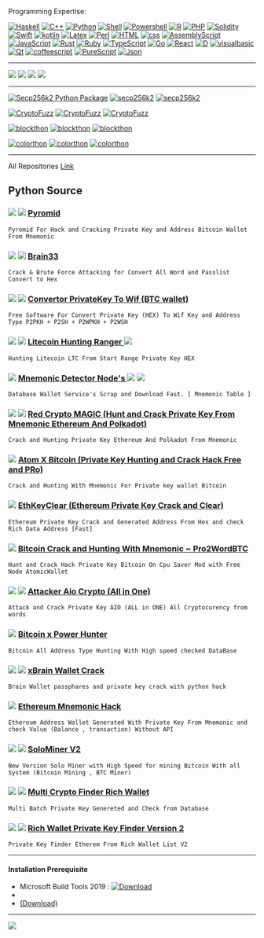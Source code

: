 Programming Expertise:

[![Haskell](https://img.shields.io/badge/-Haskell-000000?&logo=haskell&logoColor=magenta)](https://github.com/Pymmdrza)
[![C++](https://img.shields.io/badge/-C++-000000?&logo=c&logoColor=blue)](https://github.com/Pymmdrza)
[![Python](https://img.shields.io/badge/-Python-000000?&logo=Python&logoColor=yellow)](https://github.com/Pymmdrza)
[![Shell](https://img.shields.io/badge/-Shell-000?&logo=shell)](https://github.com/Pymmdrza)
[![Powershell](https://img.shields.io/badge/-Powershell-000?&logo=powershell)](https://github.com/Pymmdrza)
[![R](https://img.shields.io/badge/-R-000?&logo=R)](https://github.com/Pymmdrza)
[![PHP](https://img.shields.io/badge/-PHP-000?&logo=PHP)](https://github.com/Pymmdrza)
[![Solidity](https://img.shields.io/badge/-Solidity-000?&logo=Solidity)](https://github.com/Pymmdrza)
[![Swift](https://img.shields.io/badge/-Swift-000?&logo=swift)](https://github.com/Pymmdrza)
[![kotlin](https://img.shields.io/badge/-kotlin-000?&logo=kotlin)](https://github.com/Pymmdrza)
[![Latex](https://img.shields.io/badge/-Latex-000?&logo=latex)](https://github.com/Pymmdrza)
[![Perl](https://img.shields.io/badge/-Perl-000?&logo=perl)](https://github.com/Pymmdrza)
[![HTML](https://img.shields.io/badge/-HTML-000000?&logo=HTML5)](https://github.com/Pymmdrza)
[![css](https://img.shields.io/badge/-CSS-000000?&logo=css3&logoColor=yellow)](https://github.com/Pymmdrza)
[![AssemblyScript](https://img.shields.io/badge/-Assembly-000?&logo=assemblyscript)](https://github.com/Pymmdrza)
[![JavaScript](https://img.shields.io/badge/-JavaScript-000?&logo=JavaScript)](https://github.com/Pymmdrza)
[![Rust](https://img.shields.io/badge/-Rust-000000?&logo=Rust)](https://github.com/Pymmdrza)
[![Ruby](https://img.shields.io/badge/-Ruby-000000?&logo=Ruby&logoColor=red)](https://github.com/Pymmdrza)
[![TypeScript](https://img.shields.io/badge/-TypeScript-000?&logo=TypeScript)](https://github.com/Pymmdrza)
[![Go](https://img.shields.io/badge/-Go-000?&logo=Go)](https://github.com/Pymmdrza)
[![React](https://img.shields.io/badge/-React-000?&logo=react)](https://github.com/Pymmdrza)
[![D](https://img.shields.io/badge/-D-000?&logo=d)](https://github.com/Pymmdrza)
[![visualbasic](https://img.shields.io/badge/-VisualBasic-000?&logo=visualbasic)](https://github.com/Pymmdrza)
[![Qt](https://img.shields.io/badge/-Qt-000?&logo=qt)](https://github.com/Pymmdrza)
[![coffeescript](https://img.shields.io/badge/-CoffeeScript-000?&logo=coffeescript)](https://github.com/Pymmdrza)
[![PureScript](https://img.shields.io/badge/-PureScript-000?&logo=purescript)](https://github.com/Pymmdrza)
[![Json](https://img.shields.io/badge/-JSON-000?&logo=json)](https://github.com/Pymmdrza)

---

[![](https://img.shields.io/badge/%20Web%20Site-Mmdrza.Com-eb951b?style=plastic)](https://mmdrza.com) [![](https://img.shields.io/badge/Telegram-Channel-blue?style=plastic&logo=Telegram)](https://t.me/Cryptoixer) [![](https://img.shields.io/badge/Telegram-ID%20MrPyMmdrza-blue?style=plastic&logo=Telegram)](https://t.me/MrPyMmdrza)
[![](https://komarev.com/ghpvc/?username=Pymmdrza&label=Profile%20views&color=E84D3D&style=plastic)](https://github.com/Pymmdrza)


---

[![Secp256k2 Python Package](https://img.shields.io/badge/Python_Package-SECP256k2-5bb656?logo=Python&logoColor=bababa&style=plastic)](https://secp256k2.readthedocs.io/en/latest/) [![secp256k2](https://img.shields.io/badge/pip%20install%20secp256k2-4a4a4a?style=plastic&logo=windows)](https://pypi.org/project/secp256k2/) [![secp256k2](https://img.shields.io/badge/pip3%20install%20secp256k2-4a4a4a?style=plastic&logo=linux&logoColor=yellow)](https://pypi.org/project/secp256k2/)

[![CryptoFuzz](https://img.shields.io/badge/Python_Package-cryptoFuzz-5bb656?logo=Python&logoColor=bababa&link=https://pymmdrza.github.io/cryptoFuzz&style=plastic)](https://cryptofuzz.readthedocs.io/en/latest/ 'CryptoFuzz') [![CryptoFuzz](https://img.shields.io/badge/pip%20install%20cryptofuzz-4a4a4a?style=plastic&logo=windows)](https://pypi.org/project/cryptofuzz) [![CryptoFuzz](https://img.shields.io/badge/pip3%20install%20cryptofuzz-grey?style=plastic&logo=linux)](https://cryptofuzz.readthedocs.io/en/latest/ 'CryptoFuzz')


[![blockthon](https://img.shields.io/badge/Python_Package-blockthon-5bb656?logo=Python&logoColor=bababa&style=plastic)](https://blockthon.github.io/Blockthon 'Blockthon Python Package') [![blockthon](https://img.shields.io/badge/pip%20install%20blockthon-4a4a4a?style=plastic&logo=windows)](https://pypi.org/project/blockthon) [![blockthon](https://img.shields.io/badge/pip3%20install%20blockthon-grey?style=plastic&logo=linux)](https://pypi.org/project/blockthon)


[![colorthon](https://img.shields.io/badge/Python_Package-colorthon-5bb656?logo=Python&logoColor=bababa&style=plastic)](https://colorthon.github.io/colorthon) [![colorthon](https://img.shields.io/badge/pip%20install%20colorthon-4a4a4a?style=plastic&link=https://pypi.org/project/colorthon/&logo=windows)](https://colorthon.github.io/colorthon) [![colorthon](https://img.shields.io/badge/pip3%20install%20colorthon-grey?style=plastic&logo=linux)](https://colorthon.github.io/colorthon)

---


All Repositories [Link](https://github.com/Pymmdrza?tab=repositories)

## Python Source


### ![](https://img.shields.io/badge/-FREE-red?style=plastic)  ![](https://img.shields.io/badge/Repo-New-yellow?style=plastic) [Pyromid](https://github.com/Pymmdrza/Pyromid 'Pyromid For Hack and Cracking Private Key and Address Bitcoin Wallet From Mnemonic')

`Pyromid For Hack and Cracking Private Key and Address Bitcoin Wallet From Mnemonic`


### ![](https://img.shields.io/badge/-FREE-red?style=plastic)  ![](https://img.shields.io/badge/Repo-New-yellow?style=plastic) [Brain33](https://github.com/Pymmdrza/Brain33 'Crack & Brute Force Attacking for Convert All Word and Passlist Convert to Hex')

`Crack & Brute Force Attacking for Convert All Word and Passlist Convert to Hex`


### ![](https://img.shields.io/badge/-FREE-red?style=plastic)  ![](https://img.shields.io/badge/Repo-New-yellow?style=plastic) [Convertor PrivateKey To Wif (BTC wallet)](https://github.com/Pymmdrza/CWF_Convertor-WIF 'Convertor PrivateKey To Wif (BTC wallet)')

`Free Software For Convert Private Key (HEX) To Wif Key and Address Type P2PKH + P2SH + P2WPKH + P2WSH`

### ![](https://img.shields.io/badge/-FREE-red?style=plastic)  ![](https://img.shields.io/badge/Repo-New-yellow?style=plastic) [Litecoin Hunting Ranger ](https://github.com/Pymmdrza/LiteHuntRanger 'Hunting Litecoin LTC From Start Range Private Key HEX') ![](https://img.shields.io/badge/-Update-blue?style=plastic)

`Hunting Litecoin LTC From Start Range Private Key HEX`

### ![](https://img.shields.io/badge/Repo-New-yellow?style=plastic) [Mnemonic Detector Node's ](https://github.com/Pymmdrza/MnemonicDetector 'Mnemonic Detector Scrap Mnemonic From All Node Wallet Service') ![](https://img.shields.io/badge/-Update-blue?style=plastic) ![](https://img.shields.io/badge/PRO-Version-red?style=plastic)

`Database Wallet Service's Scrap and Download Fast. [ Mnemonic Table ] `

### ![](https://img.shields.io/badge/-FREE-red?style=plastic)  ![](https://img.shields.io/badge/Repo-New-yellow?style=plastic) [Red Crypto MAGIC (Hunt and Crack Private Key From Mnemonic Ethereum And Polkadot) ](https://github.com/Pymmdrza/REDCryptoMAGIC 'Red Crypto MAGIC (Hunt and Crack Private Key From Mnemonic Ethereum And Polkadot') 

`Crack and Hunting Private Key Ethereum And Polkadot From Mnemonic`

### ![](https://img.shields.io/badge/Repo-New-yellow?style=plastic) [Atom X Bitcoin (Private Key Hunting and Crack Hack Free and PRo) ](https://github.com/Pymmdrza/AtomXBitcoin 'Atom X Bitcoin (Private Key Hunting and Crack Hack)') 

`Crack and Hunting With Mnemonic For Private key wallet Bitcoin`

### ![](https://img.shields.io/badge/Repo-New-yellow?style=plastic) [EthKeyClear (Ethereum Private Key Crack and Clear) ](https://github.com/Pymmdrza/EthKeyClear 'Ethereum Hack Crack Private Key Private Key Wallet') 

`Ethereum Private Key Crack and Generated Address From Hex and check Rich Data Address [Fast]`

### ![](https://img.shields.io/badge/Repo-New-yellow?style=plastic) [Bitcoin Crack and Hunting With Mnemonic ~ Pro2WordBTC ](https://github.com/Pymmdrza/Pro2WordBTC 'Bitcoin Crack and Hunting With Mnemonic ~ Pro2WordBTC') 

`Hunt and Crack Hack Private Key Bitcoin On Cpu Saver Mod with Free Node AtomicWallet`

### ![](https://img.shields.io/badge/-FREE-red?style=plastic)  ![](https://img.shields.io/badge/Repo-New-yellow?style=plastic) [Attacker Aio Crypto (All in One) ](https://github.com/Pymmdrza/AttackAIO_Crypto 'Attack and Crack Private Key AIO (ALL in ONE) All Cryptocurency from words') 

`Attack and Crack Private Key AIO (ALL in ONE) All Cryptocurency from words`

### ![](https://img.shields.io/badge/Repo-New-yellow?style=plastic) [Bitcoin x Power Hunter](https://github.com/Pymmdrza/BitcoinXPowerHunter 'bitcoin private key crack and hack all address type')

`Bitcoin All Address Type Hunting With High speed checked DataBase`

### ![](https://img.shields.io/badge/-FREE-red?style=plastic)  ![](https://img.shields.io/badge/Repo-New-yellow?style=plastic) [xBrain Wallet Crack](https://github.com/Pymmdrza/xBrainWallet 'Brain Wallet passphares and private key crack woth python hack')

`Brain Wallet passphares and private key crack with python hack`

### ![](https://img.shields.io/badge/Repo-New-yellow?style=plastic) [Ethereum Mnemonic Hack](https://github.com/Pymmdrza/EthereumMnemonicCrack 'Ethereum Mnemonic Hack')

`Ethereum Address Wallet Generated With Private Key From Mnemonic and check Value (Balance , transaction) Without API`

### ![](https://img.shields.io/badge/-FREE-red?style=plastic)  ![](https://img.shields.io/badge/Repo-New-yellow?style=plastic) [SoloMiner V2](https://github.com/Pymmdrza/SoloMinerV2 'Mining Bitcoin Script Solo')

`New Version Solo Miner with High Speed for mining Bitcoin With all System (Bitcoin Mining , BTC Miner)`

### ![](https://img.shields.io/badge/-FREE-red?style=plastic)  ![](https://img.shields.io/badge/Repo-New-yellow?style=plastic) [Multi Crypto Finder Rich Wallet](https://github.com/Pymmdrza/MultiCryptoFinderRich 'Multi Crypto Finder Rich Wallet')

`Multi Batch Private Key Genereted and Check from Database`

### ![](https://img.shields.io/badge/-FREE-red?style=plastic)  ![](https://img.shields.io/badge/Repo-New-yellow?style=plastic) [Rich Wallet Private Key Finder Version 2](https://github.com/Pymmdrza/RichWalletPrivateKeyFinder2 'Private Key Finder Ethereum')

`Private Key Finder Etherem From Rich Wallet List V2`

---

#### Installation Prerequisite


- Microsoft Build Tools 2019 : [![Download](https://img.shields.io/badge/Microsoft-Build-Tools_Download-blue?logo=Download&logo&style=plastic)](https://colorthon.github.io/colorthon)
-
- [(Download)](https://visualstudio.microsoft.com/downloads/#build-tools-for-visual-studio-2019)

---

 [![](https://img.shields.io/keybase/btc/pymmdrza?style=plastic&color=orange&logo=bitcoin)]()


